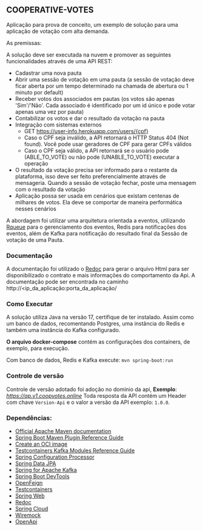 ## COOPERATIVE-VOTES

Aplicação para prova de conceito, um exemplo de solução para uma aplicação de votação com alta
demanda.

As premissas:

A solução deve ser executada na nuvem e promover as seguintes funcionalidades através de uma API REST:

* Cadastrar uma nova pauta
* Abrir uma sessão de votação em uma pauta (a sessão de votação deve ficar aberta por um tempo determinado na chamada de abertura ou 1 minuto por default)
* Receber votos dos associados em pautas (os votos são apenas 'Sim'/'Não'. Cada associado é identificado por um id único e pode votar apenas uma vez por pauta)
* Contabilizar os votos e dar o resultado da votação na pauta
* Integração com sistemas externos
    * GET https://user-info.herokuapp.com/users/{cpf}
    * Caso o CPF seja inválido, a API retornará o HTTP Status 404 (Not found). Você pode usar geradores de CPF para gerar CPFs válidos
    * Caso o CPF seja válido, a API retornará se o usuário pode (ABLE_TO_VOTE) ou não pode (UNABLE_TO_VOTE) executar a operação
* O resultado da votação precisa ser informado para o restante da plataforma, isso deve ser feito preferencialmente através de mensageria. Quando a sessão de votação fechar, poste uma mensagem com o resultado da votação
* Aplicação possa ser usada em cenários que existam centenas de milhares de votos. Ela deve se comportar de maneira performática nesses cenários

A abordagem foi utilizar uma arquitetura orientada a eventos, utilizando [Rqueue](https://github.com/sonus21/rqueue)
para o gerenciamento dos eventos, Redis para notificações dos eventos, além de Kafka para notificação do resultado
final da Sessão de votação de uma Pauta.

### Documentação
A documentação foi utilizado o [Redoc](https://github.com/Redocly/redoc) para gerar o arquivo Html para
ser disponibilizado o contrato e mais informações do comportamento da Api.
A documentação pode ser encontrada no caminho http://<ip_da_aplicação:porta_da_aplicação/

### Como Executar

A solução utiliza Java na versão 17, certifique de ter instalado. Assim como um banco de dados, recomentando
Postgres, uma instância do Redis e também uma instância do Kafka configurado.

__O arquivo docker-compose__ contém as configurações dos containers, de exemplo, para execução.

Com banco de dados, Redis e Kafka execute: ``mvn spring-boot:run``

### Controle de versão
Controle de versão adotado foi adoção no dominio da api, **Exemplo**: _https://ap.v1.coopvotes.online_
Toda resposta da API contém um Header com chave `Version-Api`  e o valor a versão da API exemplo: `1.0.0`.

### Dependências:

* [Official Apache Maven documentation](https://maven.apache.org/guides/index.html)
* [Spring Boot Maven Plugin Reference Guide](https://docs.spring.io/spring-boot/docs/2.5.6/maven-plugin/reference/html/)
* [Create an OCI image](https://docs.spring.io/spring-boot/docs/2.5.6/maven-plugin/reference/html/#build-image)
* [Testcontainers Kafka Modules Reference Guide](https://www.testcontainers.org/modules/kafka/)
* [Spring Configuration Processor](https://docs.spring.io/spring-boot/docs/2.5.6/reference/htmlsingle/#configuration-metadata-annotation-processor)
* [Spring Data JPA](https://docs.spring.io/spring-boot/docs/2.5.6/reference/htmlsingle/#boot-features-jpa-and-spring-data)
* [Spring for Apache Kafka](https://docs.spring.io/spring-boot/docs/2.5.6/reference/htmlsingle/#boot-features-kafka)
* [Spring Boot DevTools](https://docs.spring.io/spring-boot/docs/2.5.6/reference/htmlsingle/#using-boot-devtools)
* [OpenFeign](https://docs.spring.io/spring-cloud-openfeign/docs/current/reference/html/)
* [Testcontainers](https://www.testcontainers.org/)
* [Spring Web](https://docs.spring.io/spring-boot/docs/2.5.6/reference/htmlsingle/#boot-features-developing-web-applications)
* [Redoc](https://github.com/Redocly/redoc)
* [Spring Cloud](https://spring.io/projects/spring-cloud)
* [Wiremock](http://wiremock.org/)
* [OpenApi](https://www.openapis.org/)